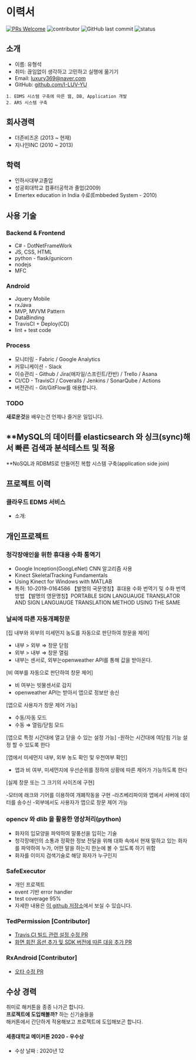 # 이력서
[![PRs Welcome](https://img.shields.io/badge/PRs-welcome-brightgreen.svg?style=flat-square)](http://makeapullrequest.com)
![contributor](https://img.shields.io/github/contributors/JSpiner/RESUME.svg)
![GitHub last commit](https://img.shields.io/github/last-commit/JSpiner/RESUME.svg)
![status](https://img.shields.io/badge/working-brightgreen.svg)

## 소개
- 이름: 유형석
- 취미: 끊임없이 생각하고 고민하고 실행에 옮기기
- Email: luxury369@naver.com
- GitHub: [github.com/I-LUV-YU](https://github.com/I-LUV-YU)
```
1. EDMS 시스템 구축에 따른 웹, DB, Application 개발
2. ARS 시스템 구축
```


## 회사경력
- 더존비즈온 (2013 ~ 현재)
- 지나인INC (2010 ~ 2013)

## 학력
- 인하사대부고졸업
- 성공회대학교 컴퓨터공학과 졸업(2009)
- Emertex education in India 수료(Embbeded System - 2010) 

## 사용 기술
### Backend & Frontend
- C# - DotNetFrameWork
- JS, CSS, HTML
- python - flask/gunicorn
- nodejs
- MFC

### Android
- Jquery Mobile
- rxJava
- MVP, MVVM Pattern
- DataBinding
- TravisCI + Deploy(CD)
- lint + test code


### Process
- 모니터링 - Fabric / Google Analytics
- 커뮤니케이션 - Slack
- 이슈관리 - Github / Jira(애자일/스프린트/칸반) / Trello / Asana
- CI/CD - TravisCI / Coveralls / Jenkins / SonarQube / Actions
- 버전관리 - Git/GitFlow를 애용합니다.

### TODO
**새로운것**을 배우는건 언제나 즐거운 일입니다. <br/>


**MySQL의 데이터를 elasticsearch 와 싱크(sync)해서 빠른 검색과 분석테스트 및 적용
- 
**NoSQL과 RDBMS로 만들어진 복합 시스템 구축(application side join)





## 프로젝트 이력


### 클라우드 EDMS 서비스 
- 소개: 




## 개인프로젝트

### 청각장애인을 위한 휴대용 수화 통역기
- Google Inception(GoogLeNet) CNN 알고리즘 사용
- Kinect SkeletalTracking Fundamentals
- Using Kinect for Windows with MATLAB
- 특허: 10-2019-0164586
【발명의 국문명칭】휴대용 수화 번역기 및 수화 번역 방법
【발명의 영문명칭】PORTABLE SIGN LANGUAUGE TRANSLATOR AND SIGN LANGUAUGE TRANSLATION METHOD USING THE SAME

### 날씨에 따른 자동개폐창문
[집 내부와 외부의 미세먼지 농도를 자동으로 판단하여 창문을 제어]
- 내부 > 외부 ⇒ 창문 닫힘
- 외부 > 내부 ⇒ 창문 열림
- 내부는 센서로, 외부는openweather API를 통해 값을 받아온다.

[비 여부를 자동으로 판단하여 창문 제어]
- 비 여부는 빗물센서로 감지
- openweather API는 받아서 앱으로 정보만 송신

[앱으로 사용자가 창문 제어 가능]
- 수동/자동 모드
- 수동 ⇒ 열림/닫힘 모드

[앱으로 특정 시간대에 열고 닫을 수 있는 설정 가능]
-원하는 시간대에 여닫힘 기능 설정 할 수 있도록 한다

[앱에서 미세먼지 내부, 외부 농도 확인 및 우천여부 확인]
- 앱과 비 여부, 미세먼지에 우선순위를 정하여 상황에 따른 제어가 가능하도록 한다


[실제 창문 또는 그 크기의 사이즈에 구현]

-모터에 래크와 기어를 이용하여 개폐작동을 구현
-라즈베리파이와 앱에서 서버에 데이터를 송수신
-외부에서도 사용자가 앱으로 창문 제어 가능


### opencv 와 dlib 을 활용한 영상처리(python)
- 화자의 입모양을 파악하여 말풍선을 입히는 기술
- 청각장애인의 소통과 정확한 정보 전달을 위해 대화 속에서 현재 말하고 있는 화자를 파악하여 누가, 어떤 말을 하는지 한눈에 볼 수 있도록 하기 위함
- 화자를 이미지 검색기술로 해당 화자가 누구인지 
### SafeExecutor 
- 개인 프로젝트
- event 기반 error handler
- test coverage 95%
- 자세한 내용은 [이 github 저장소](https://github.com/JSpiner/SafeExecutor)에서 보실 수 있습니다.

### TedPermission [Contributor]
- [Travis CI 빌드 관련 설정 수정 PR](https://github.com/ParkSangGwon/TedPermission/pull/66)
- [화면 회전 옵션 추가 및 SDK 버전에 따른 대응 추가 PR](https://github.com/ParkSangGwon/TedPermission/pull/74#issuecomment-363602722)

### RxAndroid [Contributor]
- [오타 수정 PR](https://github.com/ReactiveX/RxAndroid/pull/411)

## 수상 경력
취미로 해커톤을 종종 나가곤 합니다. <br/>
**프로젝트에 도입해볼까?** 하는 신기술들을 <br/>
해커톤에서 간단하게 적용해보고 프로젝트에 도입해보곤 합니다.

#### 세종대학교 메이커톤 2020 - 우수상
- 수상 날짜 : 2020년 12

<br/>
<br/>
